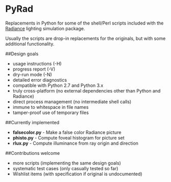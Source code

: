 # PyRad
Replacements in Python for some of the shell/Perl scripts included with the
[Radiance](http://www.radiance-online.org/) lighting simulation package.

Usually the scripts are drop-in replacements for the originals, but with
some additional functionality.

##Design goals
 - usage instructions (-H)
 - progress report (-V)
 - dry-run mode (-N)
 - detailed error diagnostics
 - compatible with Python 2.7 and Python 3.x
 - truly cross-platform (no external dependencies other than Python and Radiance)
 - direct process management (no intermediate shell calls)
 - immune to whitespace in file names
 - tamper-proof use of temporary files

##Currently implemented
 * **falsecolor.py** - Make a false color Radiance picture
 * **phisto.py** - Compute foveal histogram for picture set
 * **rlux.py** - Compute illuminance from ray origin and direction

##Contributions welcome
 - more scripts (implementing the same design goals)
 - systematic test cases (only casually tested so far)
 - Wishlist items (with specification if original is undocumented)
